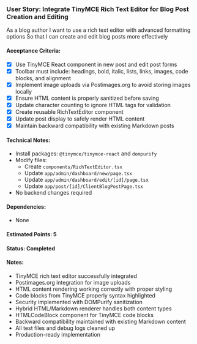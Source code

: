 ### User Story: Integrate TinyMCE Rich Text Editor for Blog Post Creation and Editing

As a blog author
I want to use a rich text editor with advanced formatting options
So that I can create and edit blog posts more effectively

#### Acceptance Criteria:
- [x] Use TinyMCE React component in new post and edit post forms
- [x] Toolbar must include: headings, bold, italic, lists, links, images, code blocks, and alignment
- [x] Implement image uploads via Postimages.org to avoid storing images locally
- [x] Ensure HTML content is properly sanitized before saving
- [x] Update character counting to ignore HTML tags for validation
- [x] Create reusable RichTextEditor component
- [x] Update post display to safely render HTML content
- [x] Maintain backward compatibility with existing Markdown posts

#### Technical Notes:
- Install packages: `@tinymce/tinymce-react` and `dompurify`
- Modify files:
  - Create `components/RichTextEditor.tsx`
  - Update `app/admin/dashboard/new/page.tsx`
  - Update `app/admin/dashboard/edit/[id]/page.tsx`
  - Update `app/post/[id]/ClientBlogPostPage.tsx`
- No backend changes required

#### Dependencies:
- None

#### Estimated Points: 5

#### Status: Completed

#### Notes:
- TinyMCE rich text editor successfully integrated
- Postimages.org integration for image uploads
- HTML content rendering working correctly with proper styling
- Code blocks from TinyMCE properly syntax highlighted
- Security implemented with DOMPurify sanitization
- Hybrid HTML/Markdown renderer handles both content types
- HTMLCodeBlock component for TinyMCE code blocks
- Backward compatibility maintained with existing Markdown content
- All test files and debug logs cleaned up
- Production-ready implementation
